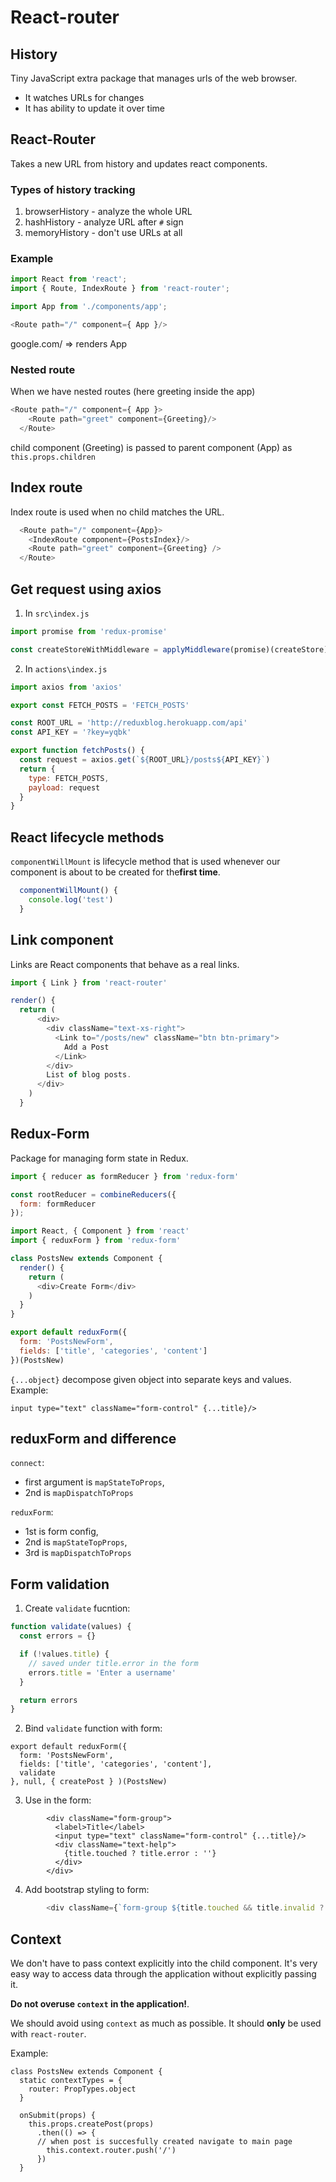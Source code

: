 # React-router

## History

Tiny JavaScript extra package that manages urls of the web browser.
- It watches URLs for changes
- It has ability to update it over time

## React-Router

Takes a new URL from history and updates react components.

### Types of history tracking
1. browserHistory - analyze the whole URL
2. hashHistory - analyze URL after `#` sign
3. memoryHistory - don't use URLs at all


### Example 
```javascript
import React from 'react';
import { Route, IndexRoute } from 'react-router';

import App from './components/app';

<Route path="/" component={ App }/>
```
google.com/  ⇒  renders App

### Nested route

When we have nested routes (here greeting inside the app)
```javascript
<Route path="/" component={ App }>
    <Route path="greet" component={Greeting}/>
  </Route>
```
child component (Greeting) is passed to parent component (App) as `this.props.children`


## Index route

Index route is used when no child matches the URL.

```javascript
  <Route path="/" component={App}>
    <IndexRoute component={PostsIndex}/>
    <Route path="greet" component={Greeting} />
  </Route>
```

## Get request using axios


1. In `src\index.js` 
```javascript
import promise from 'redux-promise'

const createStoreWithMiddleware = applyMiddleware(promise)(createStore);
```

2. In `actions\index.js`
```javascript
import axios from 'axios'

export const FETCH_POSTS = 'FETCH_POSTS'

const ROOT_URL = 'http://reduxblog.herokuapp.com/api'
const API_KEY = '?key=yqbk'

export function fetchPosts() {
  const request = axios.get(`${ROOT_URL}/posts${API_KEY}`)
  return {
    type: FETCH_POSTS,
    payload: request
  }
}
```

## React lifecycle methods

`componentWillMount` is lifecycle method that is used whenever our component is about to be created for the**first time**.

```javascript
  componentWillMount() {
    console.log('test')
  }
```

## Link component

Links are React components that behave as a real links.

```javascript
import { Link } from 'react-router'
```

```javascript
render() {
  return (
      <div>
        <div className="text-xs-right">
          <Link to="/posts/new" className="btn btn-primary">
            Add a Post
          </Link>
        </div>
        List of blog posts.
      </div>
    )
  }
```


## Redux-Form

Package for managing form state in Redux.


```javascript
import { reducer as formReducer } from 'redux-form'

const rootReducer = combineReducers({
  form: formReducer
});
```

```javascript
import React, { Component } from 'react'
import { reduxForm } from 'redux-form'

class PostsNew extends Component {
  render() {
    return (
      <div>Create Form</div>
    )
  }
}

export default reduxForm({
  form: 'PostsNewForm',
  fields: ['title', 'categories', 'content']
})(PostsNew)
```

`{...object}` decompose given object into separate keys and values. Example:
```javasript
input type="text" className="form-control" {...title}/>
```

## reduxForm and difference

`connect`: 
- first argument is `mapStateToProps`, 
- 2nd is `mapDispatchToProps`

`reduxForm`: 
- 1st is form config, 
- 2nd is `mapStateTopProps`, 
- 3rd is `mapDispatchToProps`

## Form validation

1. Create `validate` fucntion:

```javascript
function validate(values) {
  const errors = {}

  if (!values.title) {
    // saved under title.error in the form
    errors.title = 'Enter a username'
  }

  return errors
}
```

2. Bind `validate` function with form:

```javasript
export default reduxForm({
  form: 'PostsNewForm',
  fields: ['title', 'categories', 'content'],
  validate
}, null, { createPost } )(PostsNew)
```

3. Use in the form:

```javasript
        <div className="form-group">
          <label>Title</label>
          <input type="text" className="form-control" {...title}/>
          <div className="text-help">
            {title.touched ? title.error : ''}
          </div>
        </div>
```

4. Add bootstrap styling to form:

```javascript
        <div className={`form-group ${title.touched && title.invalid ? 'has-danger' : '' }`}>
```

## Context

We don't have to pass context explicitly into the child component. It's very easy way to access data through the application without explicitly passing it.

**Do not overuse `context` in the application!**. 

We should avoid using `context` as much as possible. It should **only** be used with `react-router`.

Example:
```javasript
class PostsNew extends Component {
  static contextTypes = {
    router: PropTypes.object
  }
  
  onSubmit(props) {
    this.props.createPost(props)
      .then(() => {
      // when post is succesfully created navigate to main page
        this.context.router.push('/')
      })
  }
```